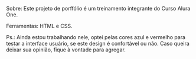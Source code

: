 Sobre: Este projeto de porffólio é um treinamento integrante do Curso Alura One.

Ferramentas: HTML e CSS.

Ps.: Ainda estou trabalhando nele, optei pelas cores azul e vermelho para testar a interface usuário, se este design é confortável ou não. 
Caso queira deixar sua opinião, fique à vontade para agregar.